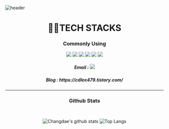 ![header](https://capsule-render.vercel.app/api?type=Cylinder&color=2&height=200&section=header&text=Welcome!!%20ChangDae's%20Github&fontSize=50&fontAlign=50&fontColor=f7f5f5)

<div align=center><h1> 🏴‍☠️TECH STACKS</h1></div>
<div align=center>
 <h3> Commonly Using </h3>
  <img src="https://img.shields.io/badge/python-3776AB?styleflat-square&logo=python&logoColor=white"> 
  <img src="https://img.shields.io/badge/C-A8B9CC?style=flat-square&logo=C&logoColor=white">
  <img src="https://img.shields.io/badge/Linux-FCC624?style=flat-square&logo=Linux&logoColor=white">
  <img src="https://img.shields.io/badge/Pytorch-EE4C2C?style=flat-square&logo=PyTorch&logoColor=white"/>
  <img src="https://img.shields.io/badge/TensorFlow-FF6F00?style=flat-square&logo=TensorFlow&logoColor=white"/>
  <img src="https://img.shields.io/badge/Docker-2496ED?style=flat-square&logo=Docker&logoColor=white"/>
 
 <h5> Email : <a href ="[mailto:lcd479@gmail.com]"target="_blank"><img src="https://img.shields.io/badge/Gmail-EA4335?style=flat-square&logo=Gmail&logoColor=white"/> </a></h5>
 <h5> Blog : https://cdlee479.tistory.com/ </h5>

<hr>
<h3> Github Stats </h3> <br>

![Changdae's github stats](https://github-readme-stats.vercel.app/api?username=lcd479&show_icons=true&theme=swift )
![Top Langs](https://github-readme-stats.vercel.app/api/top-langs/?username=lcd479&layout=compact&theme=swift)

